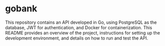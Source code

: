 # gobank

This repository contains an API developed in Go, using PostgreSQL as the database, JWT for authentication, and Docker for containerization. This README provides an overview of the project, instructions for setting up the development environment, and details on how to run and test the API.
